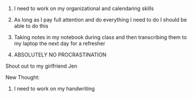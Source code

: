1. I need to work on my organizational and calendaring skills
2. As long as I pay full attention and do everything I need to do I should be able to do this

1. Taking notes in my notebook during class and then transcribing them to my laptop the next day for a refresher
2. ABSOLUTELY NO PROCRASTINATION

Shout out to my girlfriend Jen

New Thought:

1. I need to work on my handwriting
